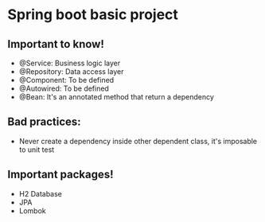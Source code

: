 # Spring boot basic project

## Important to know!

- @Service: Business logic layer
- @Repository: Data access layer
- @Component: To be defined
- @Autowired: To be defined
- @Bean: It's an annotated method that return a dependency


## Bad practices:
- Never create a dependency inside other dependent class, it's imposable to unit test

## Important packages!
- H2 Database
- JPA
- Lombok
